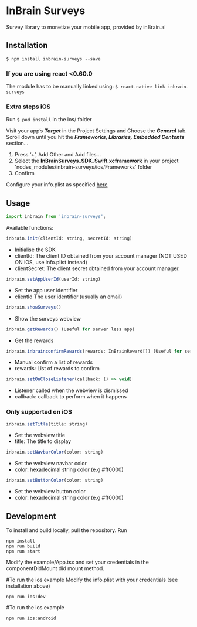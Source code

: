 # InBrain Surveys
Survey library to monetize your mobile app, provided by inBrain.ai

## Installation

`$ npm install inbrain-surveys --save`

### If you are using react <0.60.0

The module has to be manually linked using:
`$ react-native link inbrain-surveys`

### Extra steps iOS
Run `$ pod install` in the ios/ folder

Visit your app’s ***Target*** in the Project Settings and Choose the ***General*** tab.
Scroll down until you hit the ***Frameworks, Libraries, Embedded Contents*** section… 
1) Press ‘+’, Add Other and Add files...
2) Select the **InBrainSurveys_SDK_Swift.xcframework** in your project 'nodes_modules/inbrain-surveys/ios/Frameworks' folder
3) Confirm

Configure your info.plist as specified [here](https://github.com/inBrainSurveys/InBrainSurveys_SDK_Swift/blob/master/README.md#configuration)


## Usage
```javascript
import inbrain from 'inbrain-surveys';
```
Available functions:
```javascript
inbrain.init(clientId: string, secretId: string)
```
* Initialise the SDK
* clientId: The client ID obtained from your account manager (NOT USED ON iOS, use info.plist instead)
* clientSecret: The client secret obtained from your account manager.

```javascript
inbrain.setAppUserId(userId: string)
```
* Set the app user identifier
* clientId The user identifier (usually an email)

```javascript
inbrain.showSurveys()
```
* Show the surveys webview

```javascript
inbrain.getRewards() (Useful for server less app)
```
* Get the rewards
```javascript
inbrain.inbrainconfirmRewards(rewards: InBrainReward[]) (Useful for server less app)
```
* Manual confirm a list of rewards
* rewards: List of rewards to confirm

```javascript
inbrain.setOnCloseListener(callback: () => void) 
```
* Listener called when the webview is dismissed
* callback: callback to perform when it happens



### Only supported on iOS
```javascript
inbrain.setTitle(title: string)
```
* Set the webview title
* title: The title to display

```javascript
inbrain.setNavbarColor(color: string)
```
* Set the webview navbar color
* color: hexadecimal string color (e.g #ff0000)

```javascript
inbrain.setButtonColor(color: string)
```
* Set the webview button color
* color: hexadecimal string color (e.g #ff0000)

## Development
To install and build locally, pull the repository.
Run 
```
npm install 
npm run build 
npm run start 
```

Modify the example/App.tsx and set your credentials in the componentDidMount did mount method.

#To run the ios example
Modify the info.plist with your credentials (see installation above)
```
npm run ios:dev
```

#To run the ios example
```
npm run ios:android
```

